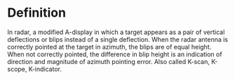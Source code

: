 # Definition

In radar, a modified A-display in which a target appears as a pair of
vertical deflections or blips instead of a single deflection. When the
radar antenna is correctly pointed at the target in azimuth, the blips
are of equal height. When not correctly pointed, the difference in blip
height is an indication of direction and magnitude of azimuth pointing
error. Also called K-scan, K-scope, K-indicator.

